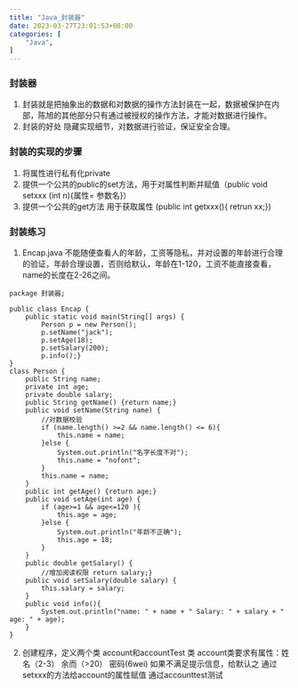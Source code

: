 ```yaml
---
title: "Java_封装器"
date: 2023-03-27T23:01:53+08:00
categories: [
    "Java",
]
---
```

### 封装器
1. 封装就是把抽象出的数据和对数据的操作方法封装在一起，数据被保护在内部，陈旭的其他部分只有通过被授权的操作方法，才能对数据进行操作。
2. 封装的好处 隐藏实现细节，对数据进行验证，保证安全合理。
### 封装的实现的步骤
1. 将属性进行私有化private
2. 提供一个公共的public的set方法，用于对属性判断并赋值（public void setxxx (int n){属性= 参数名}）
3. 提供一个公共的get方法 用于获取属性 (public int getxxx(){ retrun xx;})

### 封装练习
1. Encap.java 不能随便查看人的年龄，工资等隐私，并对设置的年龄进行合理的验证，年龄合理设置，否则给默认，年龄在1-120，工资不能直接查看，name的长度在2-26之间。
```
package 封装器;

public class Encap {
    public static void main(String[] args) {
        Person p = new Person();
        p.setName("jack");
        p.setAge(18);
        p.setSalary(200);
        p.info();}
}
class Person {
    public String name;
    private int age;
    private double salary;
    public String getName() {return name;}
    public void setName(String name) {
        //对数据校验
        if (name.length() >=2 && name.length() <= 6){
            this.name = name;
        }else {
            System.out.println("名字长度不对");
            this.name = "nofont";
        }
        this.name = name;
    }
    public int getAge() {return age;}
    public void setAge(int age) {
        if (age>=1 && age<=120 ){
            this.age = age;
        }else {
            System.out.println("年龄不正确");
            this.age = 18;
        }
    }
    public double getSalary() {
        //增加阅读权限 return salary;}
    public void setSalary(double salary) {
        this.salary = salary;
    }
    public void info(){
        System.out.println("name: " + name + " Salary: " + salary + " age: " + age);
    }
}

```
2. 创建程序，定义两个类 account和accountTest 类
   account类要求有属性：姓名（2-3） 余而（>20） 密码(6wei) 如果不满足提示信息，给默认之
   通过setxxx的方法给account的属性赋值
   通过accounttest测试